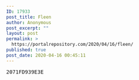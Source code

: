 ```yaml
---
ID: 17933
post_title: Fleen
author: Anonymous
post_excerpt: ""
layout: post
permalink: >
  https://portalrepository.com/2020/04/16/fleen/
published: true
post_date: 2020-04-16 00:45:11
---
```

<pre>2071FD939E3E</pre>